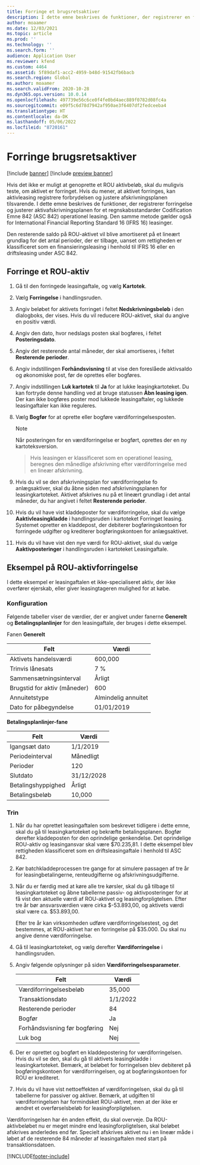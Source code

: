 ```yaml
---
title: Forringe et brugsretsaktiver
description: I dette emne beskrives de funktioner, der registrerer en forringelse og justerer aktivafskrivningsplanen for et regnskabsstandarder Codification Emne 842 (ASC 842) operationel leasing.
author: moaamer
ms.date: 12/03/2021
ms.topic: article
ms.prod: ''
ms.technology: ''
ms.search.form: ''
audience: Application User
ms.reviewer: kfend
ms.custom: 4464
ms.assetid: 5f89daf1-acc2-4959-b48d-91542fb6bacb
ms.search.region: Global
ms.author: moaamer
ms.search.validFrom: 2020-10-28
ms.dyn365.ops.version: 10.0.14
ms.openlocfilehash: 497739e56c6ce0f4fe0bd4aec889f0782d08fc4a
ms.sourcegitcommit: e09f5c6d78d7942af950ae3f6407df2fedceeba4
ms.translationtype: HT
ms.contentlocale: da-DK
ms.lasthandoff: 05/06/2022
ms.locfileid: "8720161"
---
```

# <a name="impair-right-of-use-assets"></a>Forringe brugsretsaktiver

[!include [banner](../includes/banner.md)]
[!include [preview banner](../includes/preview-banner.md)]

Hvis det ikke er muligt at genoprette et ROU aktivbeløb, skal du muligvis teste, om aktivet er forringet. Hvis du mener, at aktivet forringes, kan aktivleasing registrere forbrydelsen og justere afskrivningsplanen tilsvarende. I dette emne beskrives de funktioner, der registrerer forringelse og justerer aktivafskrivningsplanen for et regnskabsstandarder Codification Emne 842 (ASC 842) operationel leasing. Den samme metode gælder også for International Financial Reporting Standard 16 (IFRS 16) leasinger.

Den resterende saldo på ROU-aktivet vil blive amortiseret på et lineært grundlag for det antal perioder, der er tilbage, uanset om rettigheden er klassificeret som en finansieringsleasing i henhold til IFRS 16 eller en driftsleasing under ASC 842.

## <a name="impair-an-rou-asset"></a>Forringe et ROU-aktiv

1. Gå til den forringede leasingaftale, og vælg **Kartotek**.
2. Vælg **Forringelse** i handlingsruden.
3. Angiv beløbet for aktivets forringet i feltet **Nedskrivningsbeløb** i den dialogboks, der vises. Hvis du vil reducere ROU-aktivet, skal du angive en positiv værdi.
4. Angiv den dato, hvor nedslags posten skal bogføres, i feltet **Posteringsdato**.
5. Angiv det resterende antal måneder, der skal amortiseres, i feltet **Resterende perioder**.
6. Angiv indstillingen **Forhåndsvisning** til at vise den foreslåede aktivsaldo og økonomiske post, før de oprettes eller bogføres.
7. Angiv indstillingen **Luk kartotek** til **Ja** for at lukke leasingkartoteket. Du kan fortryde denne handling ved at bruge statussen **Åbn leasing igen**. Der kan ikke bogføres poster mod lukkede leasingaftaler, og lukkede leasingaftaler kan ikke reguleres. 
8. Vælg **Bogfør** for at oprette eller bogføre værdiforringelsesposten.

    > [!NOTE]
    > Når posteringen for en værdiforringelse er bogført, oprettes der en ny kartoteksversion.

    > Hvis leasingen er klassificeret som en operationel leasing, beregnes den månedlige afskrivning efter værdiforringelse med en lineær afskrivning.

9. Hvis du vil se den afskrivningsplan for værdiforringelse fo anlægsaktiver, skal du åbne siden med afskrivningsplanen for leasingkartoteket. Aktivet afskrives nu på et lineært grundlag i det antal måneder, du har angivet i feltet **Resterende perioder**.
10. Hvis du vil have vist kladdeposter for værdiforringelse, skal du vælge **Aaktivleasingkladde** i handlingsruden i kartoteket Forringet leasing. Systemet opretter en kladdepost, der debiterer bogføringskontoen for forringede udgifter og krediterer bogføringskontoen for anlægsaktivet. 
11. Hvis du vil have vist den nye værdi for ROU-aktivet, skal du vælge **Aaktivposteringer** i handlingsruden i kartoteket Leasingaftale.

## <a name="example-of-rou-asset-impairment"></a>Eksempel på ROU-aktivforringelse

I dette eksempel er leasingaftalen et ikke-specialiseret aktiv, der ikke overfører ejerskab, eller giver leasingtageren mulighed for at købe.

### <a name="setup"></a>Konfiguration

Følgende tabeller viser de værdier, der er angivet under fanerne **Generelt** og **Betalingsplanlinjer** for den leasingaftale, der bruges i dette eksempel.

Fanen **Generelt**

| Felt                      | Værdi            |
|----------------------------|------------------|
| Aktivets handelsværdi    | 600,000          |
| Trinvis lånesats | 7 %               |
| Sammensætningsinterval       | Årligt         |
| Brugstid for aktiv (måneder) | 600              |
| Annuitetstype               | Almindelig annuitet |
| Dato for påbegyndelse          | 01/01/2019       |

**Betalingsplanlinjer-fane**

| Felt             | Værdi      |
|-------------------|------------|
| Igangsæt dato        | 1/1/2019   |
| Periodeinterval   | Månedligt    |
| Perioder           | 120        |
| Slutdato          | 31/12/2028 |
| Betalingshyppighed | Årligt   |
| Betalingsbeløb    | 10,000     |

### <a name="steps"></a>Trin

1. Når du har oprettet leasingaftalen som beskrevet tidligere i dette emne, skal du gå til leasingkartoteket og bekræfte betalingsplanen. Bogfør derefter kladdeposten for den oprindelige genkendelse. Det oprindelige ROU-aktiv og leasingansvar skal være $70.235,81. I dette eksempel blev rettigheden klassificeret som en driftsleasingaftale i henhold til ASC 842.
2. Kør batchkladdeprocessen tre gange for at simulere passagen af tre år for leasingbetalingerne, renteudgifterne og afskrivningsudgifterne.
3. Når du er færdig med at køre alle tre kørsler, skal du gå tilbage til leasingkartoteket og åbne tabellerne passiv- og aktivposteringer for at få vist den aktuelle værdi af ROU-aktivet og leasingforpligtelsen. Efter tre år bør ansvarsværdien være cirka $-53.893,00, og aktivets værdi skal være ca. $53.893,00. 

    Efter tre år kan virksomheden udføre værdiforringelsestest, og det bestemmes, at ROU-aktivet har en forringelse på $35.000. Du skal nu angive denne værdiforringelse.
    
4. Gå til leasingkartoteket, og vælg derefter **Værdiforringelse** i handlingsruden.
5. Angiv følgende oplysninger på siden **Værdiforringelsesparameter**.

    | Felt                  | Værdi    |
    |------------------------|----------|
    | Værdiforringelsesbeløb      | 35,000   |
    | Transaktionsdato       | 1/1/2022 |
    | Resterende perioder      | 84       |
    | Bogfør                   | Ja      |
    | Forhåndsvisning før bogføring | Nej       |
    | Luk bog             | Nej       |

6. Der er oprettet og bogført en kladdepostering for værdiforringelsen. Hvis du vil se den, skal du gå til aktivets leasingkladde i leasingkartoteket. Bemærk, at beløbet for forringelsen blev debiteret på bogføringskontoen for værdiforringelsen, og at bogføringskontoen for ROU er krediteret.

7. Hvis du vil have vist nettoeffekten af værdiforringelsen, skal du gå til tabellerne for passiver og aktiver. Bemærk, at udgiften til værdiforringelsen har formindsket ROU-aktivet, men at der ikke er ændret et overførselsbeløb for leasingforpligtelsen.

Værdiforringelsen har én anden effekt, du skal overveje. Da ROU-aktivbeløbet nu er meget mindre end leasingforpligtelsen, skal beløbet afskrives anderledes end før. Specielt afskrives aktivet nu i en lineær måde i løbet af de resterende 84 måneder af leasingaftalen med start på transaktionsdatoen.


[!INCLUDE[footer-include](../../includes/footer-banner.md)]

